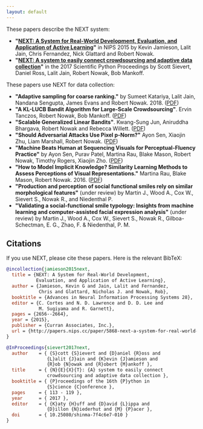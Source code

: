 ```yaml
---
layout: default
---
```



These papers describe the NEXT system:

* **"[NEXT: A System for Real-World Development, Evaluation, and Application of
  Active Learning][next1]"** in NIPS 2015 by Kevin Jamieson, Lalit
  Jain, Chris Fernandez, Nick Glattard and Robert Nowak.
* **"[NEXT: A system to easily connect crowdsourcing and adaptive data
  collection][next2]"** in the 2017 Scientific Python Proceedings by Scott
  Sievert, Daniel Ross, Lalit Jain, Robert Nowak, Bob Mankoff.

[next1]:https://papers.nips.cc/paper/5868-next-a-system-for-real-world-development-evaluation-and-application-of-active-learning
[next2]:https://conference.scipy.org/proceedings/scipy2017/scott_sievert.html

These papers use NEXT for data collection:

* **"Adaptive sampling for coarse ranking."** by Sumeet Katariya, Lalit Jain,
  Nandana Sengupta, James Evans and Robert Nowak. 2018. ([PDF][coarse-ranking])
* **"A KL-LUCB Bandit Algorithm for Large-Scale Crowdsourcing"**. Ervin
  Tanczos, Robert Nowak, Bob Mankoff. ([PDF][nips17klucb])
* **"Scalable Generalized Linear Bandits"**. Kwang-Sung Jun, Aniruddha
  Bhargava, Robert Nowak and Rebecca Willett.  ([PDF][glm])
* **"Should Adversarial Attacks Use Pixel p-Norm?"** Ayon Sen, Xiaojin Zhu,
  Liam Marshall, Robert Nowak. ([PDF][adversarial])
* **"Machine Beats Human at Sequencing Visuals for Perceptual-Fluency
  Practice"** by Ayon Sen, Purav Patel, Martina Rau, Blake Mason, Robert Nowak,
  Timothy Rogers, Xiaojin Zho. ([PDF][rau2])
* **"How to Model Implicit Knowledge? Similarity Learning Methods to Assess
  Perceptions of Visual Representations."** Martina Rau, Blake Mason, Robert
  Nowak. 2016. ([PDF][rau1])
* **"Production and perception of social functional smiles rely on similar
  morphological features"** (under review) by Martin J., Wood A., Cox W.,
  Sievert S., Nowak R., and Niedenthal P.
* **"Validating a social-functional smile typology: Insights from machine
  learning and computer-assisted facial expression analysis"** (under review)
  by Martin J., Wood A., Cox W., Sievert S., Nowak R., Gilboa-Schectman, E. G.,
  Zhao, F. & Niedenthal, P. M.


[adversarial]:https://arxiv.org/pdf/1906.02439
[wood]:http://search.proquest.com/openview/20ff1b673cf4267c7ed483a622210b38/1?pq-origsite=gscholar&cbl=18750&diss=y
[glm]:http://papers.nips.cc/paper/6615-scalable-generalized-linear-bandits-online-computation-and-hashing
[rau2]:https://files.eric.ed.gov/fulltext/ED593113.pdf
[nips17klucb]:https://papers.nips.cc/paper/7171-a-kl-lucb-algorithm-for-large-scale-crowdsourcing.pdf
[scipy17next]:http://conference.scipy.org/proceedings/scipy2017/pdfs/scott_sievert.pdf
[coarse-ranking]:https://arxiv.org/pdf/1802.07176
[rau1]:https://files.eric.ed.gov/fulltext/ED592702.pdf


## Citations
If you use NEXT, please cite these papers. Here is the relevant BibTeX:
``` bibtex
@incollection{jamieson2015next,
  title = {NEXT: A System for Real-World Development,
           Evaluation, and Application of Active Learning},
  author = {Jamieson, Kevin G and Jain, Lalit and Fernandez,
            Chris and Glattard, Nicholas J. and Nowak, Rob},
  booktitle = {Advances in Neural Information Processing Systems 28},
  editor = {C. Cortes and N. D. Lawrence and D. D. Lee and
            M. Sugiyama and R. Garnett},
  pages = {2656--2664},
  year = {2015},
  publisher = {Curran Associates, Inc.},
  url = {http://papers.nips.cc/paper/5868-next-a-system-for-real-world-development-evaluation-and-application-of-active-learning.pdf}
}

@InProceedings{sievert2017next,
  author    = { {S}cott {S}ievert and {D}aniel {R}oss and
               {L}alit {J}ain and {K}evin {J}amieson and
               {R}ob {N}owak and {R}obert {M}ankoff },
  title     = { {N}{E}{X}{T}: {A} system to easily connect
               crowdsourcing and adaptive data collection },
  booktitle = { {P}roceedings of the 16th {P}ython in
               {S}cience {C}onference },
  pages     = { 113 - 119 },
  year      = { 2017 },
  editor    = { {K}aty {H}uff and {D}avid {L}ippa and
               {D}illon {N}iederhut and {M} {P}acer },
  doi       = { 10.25080/shinma-7f4c6e7-010 }
}
```
